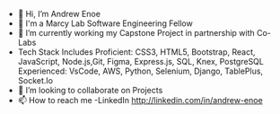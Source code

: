 - 👋 Hi, I’m Andrew Enoe
- 👀 I'm a Marcy Lab Software Engineering Fellow
- 🌱 I’m currently working my Capstone Project in partnership with Co-Labs 
- Tech Stack Includes
Proficient: CSS3, HTML5, Bootstrap, React, JavaScript, Node.js,Git, Figma, Express.js, SQL, Knex, PostgreSQL
Experienced: VsCode, AWS, Python, Selenium, Django, TablePlus, Socket.Io
- 💞️ I’m looking to collaborate on Projects
- 📫 How to reach me 
-LinkedIn http://linkedin.com/in/andrew-enoe

<!-- BLOG-POST-LIST:START -->
<!-- BLOG-POST-LIST:END -->
<!---
AndrewKins/AndrewKins is a ✨ special ✨ repository because its `README.md` (this file) appears on your GitHub profile.
You can click the Preview link to take a look at your changes.
--->
